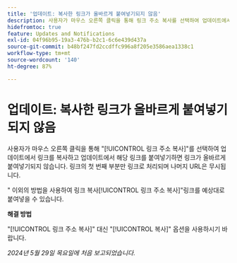```yaml
---
title: '업데이트: 복사한 링크가 올바르게 붙여넣기되지 않음'
description: 사용자가 마우스 오른쪽 클릭을 통해 링크 주소 복사를 선택하여 업데이트에서 링크를 복사하고 업데이트에서 해당 링크를 붙여넣기하면 링크가 올바르게 붙여넣기되지 않습니다. 링크의 첫 번째 부분만 링크로 처리되며 나머지 URL은 무시됩니다.
hidefromtoc: true
feature: Updates and Notifications
exl-id: 04f96b95-19a3-476b-b2c1-6c6e439d437a
source-git-commit: b48bf247fd2ccdffc996a8f205e3586aea1338c1
workflow-type: tm+mt
source-wordcount: '140'
ht-degree: 87%

---
```


# 업데이트: 복사한 링크가 올바르게 붙여넣기되지 않음

사용자가 마우스 오른쪽 클릭을 통해 &quot;[!UICONTROL 링크 주소 복사]&quot;를 선택하여 업데이트에서 링크를 복사하고 업데이트에서 해당 링크를 붙여넣기하면 링크가 올바르게 붙여넣기되지 않습니다. 링크의 첫 번째 부분만 링크로 처리되며 나머지 URL은 무시됩니다.

&quot; 이외의 방법을 사용하여 링크 복사[!UICONTROL 링크 주소 복사]&quot;링크를 예상대로 붙여넣을 수 있습니다.

**해결 방법**

&quot;[!UICONTROL 링크 주소 복사]&quot; 대신 &quot;[!UICONTROL 복사]&quot; 옵션을 사용하시기 바랍니다.

_2024년 5월 29일 목요일에 처음 보고되었습니다._
